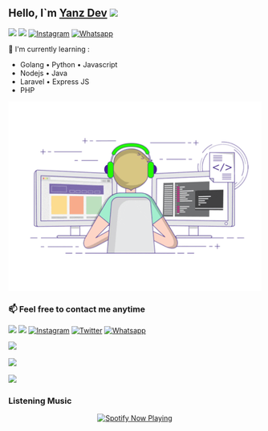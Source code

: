 ## Hello, I`m [Yanz Dev](https://instagram.com/yanzbotz_) <img src="https://github.com/TheDudeThatCode/TheDudeThatCode/blob/master/Assets/Hi.gif" width="29px">
[<img src="https://img.shields.io/badge/Website-YanzGPT-blue">](http://yanzgpt.my.id/chat)
[<img src="https://img.shields.io/badge/Email-YanzBotz@gmail.com-purple">](mailto:help@yanzgpt.my.id)
<a href="https://www.instagram.com/yanzbotz_" target="_blank"><img src="https://img.shields.io/badge/Instagram-%23E4405F.svg?&style=flat-square&logo=instagram&logoColor=white" alt="Instagram"></a>
<a href="https://wa.me/683899737438?text=Hallo+Bang" target="_blank"><img src="https://img.shields.io/badge/Whatsapp-%808080.svg?&style=flat-square&logo=Whatsapp&logoColor=white" alt="Whatsapp"></a>


:page_with_curl: I'm currently learning :
- Golang • Python • Javascript
-  Nodejs • Java
- Laravel • Express JS
- PHP


<p align="center">
  <img alig src="./code.gif" />
</p>

### 📫 Feel free to contact me anytime
[<img src="https://img.shields.io/badge/Telegram-%40YanzBotzX-blue">](https://t.me/YanzBotzX)
[<img src="https://img.shields.io/badge/Email-YanzBotz@gmail.com-orange">](mailto:help@yanzgpt.my.id)
<a href="https://www.instagram.com/yanzbotz_" target="_blank"><img src="https://img.shields.io/badge/Instagram-%23E4405F.svg?&style=flat-square&logo=instagram&logoColor=white" alt="Instagram"></a>
<a href="https://twitter.com/yanzbotz_" target="_blank"><img src="https://img.shields.io/badge/Twitter-%231877F2.svg?&style=flat-square&logo=Twitter&logoColor=white" alt="Twitter"></a>
<a href="https://wa.me/6283899737438?text=Hallo+bg" target="_blank"><img src="https://img.shields.io/badge/Whatsapp-%808080.svg?&style=flat-square&logo=Whatsapp&logoColor=white" alt="Whatsapp"></a>

<p align="left">
<img src="https://github-readme-stats.vercel.app/api?username=YanzBotz&bg_color=30,e96443,904e95&title_color=fff&text_color=fff&count_private=true&include_all_commits=true&icon_color=fff&hide_border=false&show_icons=falze" /></a>
</p> 

<p align="left">
  <a href="https://github.com/yanzdeev"><img src="https://github-readme-stats.vercel.app/api/top-langs?username=YanzBot&bg_color=30,e96443,904e95&title_color=fff&text_color=fff&hide_border=true&hide_title=false&show_icons=true&layout=compact&langs_count=10" /></a>
</p>

<p align="left">
<a href="https://github.com/yanzdeev"><img src="https://github-readme-stats.vercel.app/api/top-langs/?username=YanzBotz"></a>
</p>

<h3 align="left">Listening Music</h3>
<p align="center">
  <a href="https://open.spotify.com/track/4y7XDqU1g5qhz4sJhfW4ts?si=G2gRpYsuRr64LxuflkGR5A&utm_source=native-share-menu&utm_source=native-share-menu&utm_source=copy-link" target="_blank"><img src="https://now-playing-on-spotify.vercel.app/api/spotify" alt="Spotify Now Playing" width="350"/></a>
</p>

<!---
yanzbotzz/yanzbotzz is a ✨ special ✨ repository because its `README.md` (this file) appears on your GitHub profile.
You can click the Preview link to take a look at your changes.
--->
